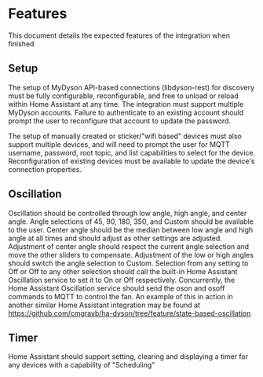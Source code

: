 # Features

This document details the expected features of the integration when finished

## Setup

The setup of MyDyson API-based connections (libdyson-rest) for discovery must be fully configurable, reconfigurable, and free to unload or reload within Home Assistant at any time.  The integration must support multiple MyDyson accounts.  Failure to authenticate to an existing account should prompt the user to reconfigure that account to update the password.

The setup of manually created or sticker/"wifi based" devices must also support multiple devices, and will need to prompt the user for MQTT username, password, root topic, and list capabilities to select for the device.  Reconfiguration of existing devices must be available to update the device's connection properties.

## Oscillation

Oscillation should be controlled through low angle, high angle, and center angle.  Angle selections of 45, 90, 180, 350, and Custom should be available to the user.  Center angle should be the median between low angle and high angle at all times and should adjust as other settings are adjusted.  Adjustment of center angle should respect the current angle selection and move the other sliders to compensate. Adjustment of the low or high angles should switch the angle selection to Custom.  Selection from any setting to Off or Off to any other selection should call the built-in Home Assistant Oscillation service to set it to On or Off respectively.  Concurrently, the Home Assistant Oscillation service should send the oson and osoff commands to MQTT to control the fan.  An example of this in action in another similar Home Assistant integration may be found at <https://github.com/cmgrayb/ha-dyson/tree/feature/state-based-oscillation>

## Timer

Home Assistant should support setting, clearing and displaying a timer for any devices with a capability of "Scheduling"
